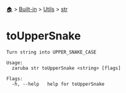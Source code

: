 <!--startTocHeader-->
[🏠](../../../README.md) > [Built-in](../../README.md) > [Utils](../README.md) > [str](README.md)
# toUpperSnake
<!--endTocHeader-->

```
Turn string into UPPER_SNAKE_CASE

Usage:
  zaruba str toUpperSnake <string> [flags]

Flags:
  -h, --help   help for toUpperSnake

```

<!--startTocSubtopic-->
<!--endTocSubtopic-->